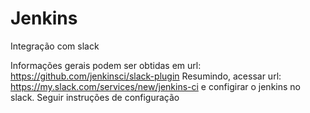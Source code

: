 # Jenkins

Integração com slack

Informações gerais podem ser obtidas em url: https://github.com/jenkinsci/slack-plugin
Resumindo,
acessar url: https://my.slack.com/services/new/jenkins-ci
e configirar o jenkins no slack.
Seguir instruções de configuração
